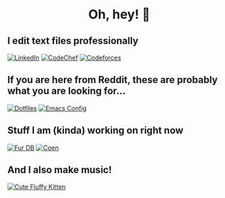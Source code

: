 <h1 align="center">Oh, hey! 👋</h1>

## I edit text files professionally

[![LinkedIn](https://img.shields.io/badge/LinkedIn-0A66C2?style=for-the-badge&logo=linkedin&logoColor=white)](https://www.linkedin.com/in/madhavan-raja/) [![CodeChef](https://img.shields.io/badge/CodeChef-5B4638?style=for-the-badge&logo=CodeChef&logoColor=white)](https://www.codechef.com/users/majestic_flop) [![Codeforces](https://img.shields.io/badge/Codeforces-1F8ACB?style=for-the-badge&logo=codeforces&logoColor=white)](https://codeforces.com/profile/madhavan_raja)

## If you are here from Reddit, these are probably what you are looking for...
[![Dotfiles](https://img.shields.io/badge/Dotfiles-FCC624?style=for-the-badge&logo=linux&logoColor=black)](https://github.com/madhavan-raja/dotfiles) [![Emacs Config](https://img.shields.io/badge/Emacs%20Config-7F5AB6?style=for-the-badge&logo=gnuemacs&logoColor=white)](https://github.com/madhavan-raja/emacs-config)

## Stuff I am (kinda) working on right now
[![Fur DB](https://img.shields.io/badge/Fur%20DB-495C83?style=for-the-badge)](https://github.com/furdb/) [![Coen](https://img.shields.io/badge/Coen-d5896f?style=for-the-badge)](https://github.com/coenproject/)

## And I also make music!
[![Cute Fluffy Kitten](https://img.shields.io/badge/Cute%20Fluffy%20Kitten-000000?style=for-the-badge&logo=linktree)](https://linktr.ee/cutefluffykitten)
